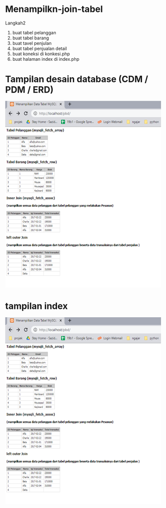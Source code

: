 # Menampilkn-join-tabel
Langkah2  

1. buat tabel pelanggan
2. buat tabel barang
3. buat tavel penjulan
4. buat tabel penjualan detail
5. buat koneksi  di konkesi.php
6. buat halaman index di index.php


# Tampilan desain database (CDM / PDM / ERD)

<img src="home.PNG" alt="Girl in a jacket" width="500" height="600">


# tampilan index
<img src="home.PNG" alt="Girl in a jacket" width="500" height="600">
